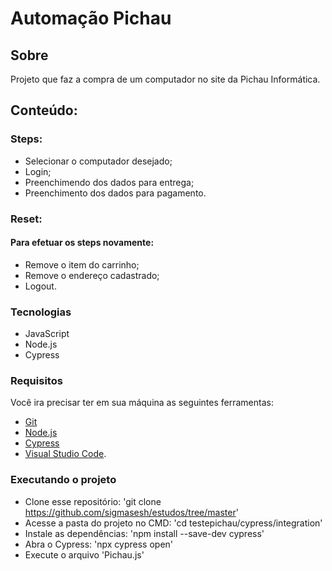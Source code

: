 # Automação Pichau 

## Sobre
Projeto que faz a compra de um computador no site da Pichau Informática.
## Conteúdo:
### Steps:
- Selecionar o computador desejado;
- Login;
- Preenchimendo dos dados para entrega;
- Preenchimento dos dados para pagamento.
### Reset:
#### Para efetuar os steps novamente:
- Remove o item do carrinho;
- Remove o endereço cadastrado;
- Logout.

### Tecnologias
- JavaScript
- Node.js
- Cypress

### Requisitos
Você ira precisar ter em sua máquina as seguintes ferramentas:
- [Git](https://git-scm.com)
- [Node.js](https://nodejs.org/en/)
- [Cypress](https://www.npmjs.com/package/cypress)
- [Visual Studio Code](https://code.visualstudio.com/).

### Executando o projeto
- Clone esse repositório:
'git clone <https://github.com/sigmasesh/estudos/tree/master>'
- Acesse a pasta do projeto no CMD:
'cd testepichau/cypress/integration'
- Instale as dependências:
'npm install --save-dev cypress' 
- Abra o Cypress:
'npx cypress open'
- Execute o arquivo 'Pichau.js'
